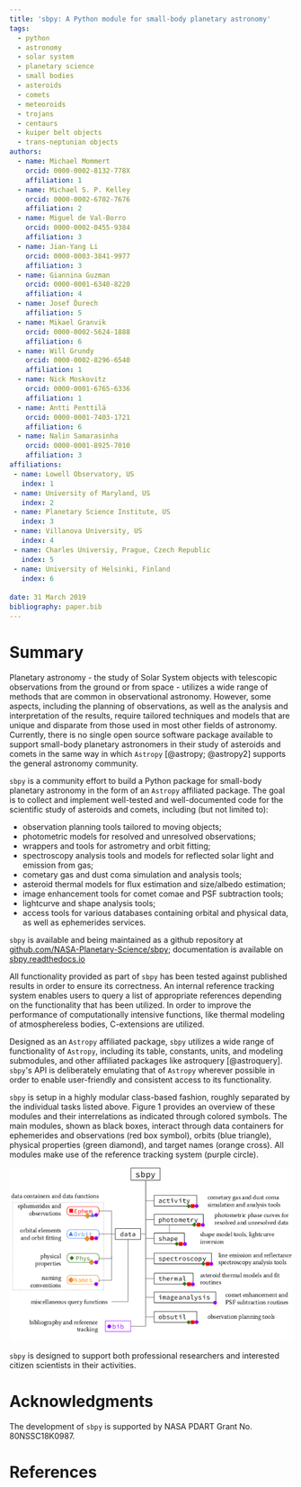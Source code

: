 ```yaml
---
title: 'sbpy: A Python module for small-body planetary astronomy'
tags:
  - python
  - astronomy
  - solar system
  - planetary science
  - small bodies
  - asteroids
  - comets
  - meteoroids
  - trojans
  - centaurs
  - kuiper belt objects
  - trans-neptunian objects
authors:
  - name: Michael Mommert
    orcid: 0000-0002-8132-778X
    affiliation: 1
  - name: Michael S. P. Kelley
    orcid: 0000-0002-6702-7676
    affiliation: 2
  - name: Miguel de Val-Borro
    orcid: 0000-0002-0455-9384	
    affiliation: 3
  - name: Jian-Yang Li
    orcid: 0000-0003-3841-9977
    affiliation: 3
  - name: Giannina Guzman
    orcid: 0000-0001-6340-8220
    affiliation: 4
  - name: Josef Ďurech
    affiliation: 5
  - name: Mikael Granvik
    orcid: 0000-0002-5624-1888
    affiliation: 6
  - name: Will Grundy
    orcid: 0000-0002-8296-6540
    affiliation: 1
  - name: Nick Moskovitz
    orcid: 0000-0001-6765-6336
    affiliation: 1
  - name: Antti Penttilä
    orcid: 0000-0001-7403-1721
    affiliation: 6
  - name: Nalin Samarasinha
    orcid: 0000-0001-8925-7010
    affiliation: 3
affiliations:
 - name: Lowell Observatory, US
   index: 1
 - name: University of Maryland, US
   index: 2
 - name: Planetary Science Institute, US
   index: 3
 - name: Villanova University, US
   index: 4
 - name: Charles Universiy, Prague, Czech Republic
   index: 5
 - name: University of Helsinki, Finland
   index: 6

date: 31 March 2019
bibliography: paper.bib
---
```


# Summary

Planetary astronomy - the study of Solar System objects with
telescopic observations from the ground or from space - utilizes a
wide range of methods that are common in observational
astronomy. However, some aspects, including the planning of
observations, as well as the analysis and interpretation of the
results, require tailored techniques and models that are unique and
disparate from those used in most other fields of
astronomy. Currently, there is no single open source software package
available to support small-body planetary astronomers in their study
of asteroids and comets in the same way in which ``Astropy``
[@astropy; @astropy2] supports the general astronomy community.

``sbpy`` is a community effort to build a Python package for
small-body planetary astronomy in the form of an ``Astropy`` affiliated
package. The goal is to collect and implement well-tested and
well-documented code for the scientific study of asteroids and comets,
including (but not limited to):

* observation planning tools tailored to moving objects;
* photometric models for resolved and unresolved observations;
* wrappers and tools for astrometry and orbit fitting;
* spectroscopy analysis tools and models for reflected solar light and
  emission from gas;
* cometary gas and dust coma simulation and analysis tools;
* asteroid thermal models for flux estimation and size/albedo estimation;
* image enhancement tools for comet comae and PSF subtraction tools;
* lightcurve and shape analysis tools;
* access tools for various databases containing orbital and physical data,
  as well as ephemerides services.

``sbpy`` is available and being maintained as a github repository at
[github.com/NASA-Planetary-Science/sbpy](https://github.com/NASA-Planetary-Science/sbpy);
documentation is available on
[sbpy.readthedocs.io](https://sbpy.readthedocs.io/en/latest/)

All functionality provided as part of ``sbpy`` has been tested against
published results in order to ensure its correctness. An internal
reference tracking system enables users to query a list of appropriate
references depending on the functionality that has been utilized. In
order to improve the performance of computationally intensive
functions, like thermal modeling of atmosphereless bodies,
C-extensions are utilized.

Designed as an ``Astropy`` affiliated package, ``sbpy`` utilizes a
wide range of functionality of ``Astropy``, including its table,
constants, units, and modeling submodules, and other affiliated
packages like astroquery [@astroquery]. ``sbpy``'s API is deliberately emulating
that of ``Astropy`` wherever possible in order to enable user-friendly
and consistent access to its functionality.

``sbpy`` is setup in a highly modular class-based fashion, roughly
separated by the individual tasks listed above. Figure 1 provides
an overview of these modules and their
interrelations as indicated through colored symbols. The main modules,
shown as black boxes, interact through data containers for
ephemerides and observations (red box symbol), orbits (blue triangle),
physical properties (green diamond), and target names (orange
cross). All modules make use of the reference tracking system (purple
circle).

![``sbpy`` module structure.](structure.png)

``sbpy`` is designed to support both professional researchers and
interested citizen scientists in their activities.

# Acknowledgments

The development of ``sbpy`` is supported by NASA PDART Grant
No. 80NSSC18K0987.

# References
